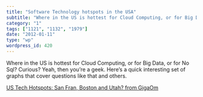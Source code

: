 ```yaml
---
title: "Software Technology hotspots in the USA"
subtitle: "Where in the US is hottest for Cloud Computing, or for Big Data, or for No Sql? Curious? Yeah, then ..."
category: "1"
tags: ["1121", "1132", "1979"]
date: "2012-01-11"
type: "wp"
wordpress_id: 420
---
```

Where in the US is hottest for Cloud Computing, or for Big Data, or for No Sql? Curious? Yeah, then you’re a geek. Here’s a quick interesting set of graphs that cover questions like that and others.

[US Tech Hotspots: San Fran, Boston and Utah? from GigaOm](http://gigaom.com/cloud/mapping-tech-interest-across-time-and-space/?utm_source=feedburner&utm_medium=feed&utm_campaign=Feed%3A+OmMalik+%28GigaOM%3A+Tech%29)